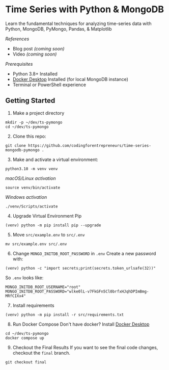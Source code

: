 # Time Series with Python & MongoDB

Learn the fundamental techniques for analyzing time-series data with Python, MongoDB, PyMongo, Pandas, & Matplotlib

*References*
- Blog post *(coming soon)*
- Video *(coming soon)* 

*Prerequisites*
- Python 3.8+ Installed
- [Docker Desktop](https://www.docker.com/products/docker-desktop/) Installed (for local MongoDB instance)
- Terminal or PowerShell experience


## Getting Started

1. Make a project directory
```
mkdir -p ~/dev/ts-pymongo
cd ~/dev/ts-pymongo
```
2. Clone this repo:

```
git clone https://github.com/codingforentrepreneurs/time-series-mongodb-pymongo .
```

3. Make and activate a virtual environment:

```
python3.10 -m venv venv
```


*macOS/Linux activation*
```
source venv/bin/activate
```

*Windows activation*
```
./venv/Scripts/activate
```

4. Upgrade Virtual Environment Pip
```
(venv) python -m pip install pip --upgrade
```

5. Move `src/example.env` to `src/.env`
```
mv src/example.env src/.env
```

6. Change `MONGO_INITDB_ROOT_PASSWORD` in `.env`
Create a new password with:

```
(venv) python -c "import secrets;print(secrets.token_urlsafe(32))"
```

So `.env` looks like:

```
MONGO_INITDB_ROOT_USERNAME="root"
MONGO_INITDB_ROOT_PASSWORD="wlke0lL-v7FkGFn5Cl0brfxHJqhDPImBmg-MRfCIXx4" 
```

7. Install requirements

```
(venv) python -m pip install -r src/requirements.txt
```

8. Run Docker Compose
Don't have docker? Install [Docker Desktop](https://www.docker.com/products/docker-desktop/)

```
cd ~/dev/ts-pymongo
docker compose up
```


9. Checkout the Final Results
If you want to see the final code changes, checkout the `final` branch.
```
git checkout final
```
